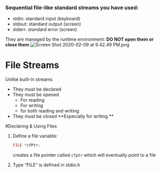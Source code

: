 ### Sequential file-like standard streams you have used:
  * stdin: standard input (keyboard)
  * stdout: standard output (screen)
  * stderr: standard error (screen)

They are managed by the runtime environment:
**DO NOT open them or close them**
![Screen Shot 2020-02-09 at 9.42.49 PM.png](quiver-image-url/EE740010E996140E129E794FA7AF9730.png)
# File Streams
Unlike built-in streams
* They must be declared 
* They must be opened 
  * For reading 
  * For writing 
  * for both reading and writing 
* They must be closed **Especially for writing  **

#Declaring & Using Files
1. Define a file variable:
      ```c
      FILE *cfPtr;
      ```
      creates a file pointer called `cfptr` which will eventually point to a file

2. Type “FILE” is defined in stdio.h






